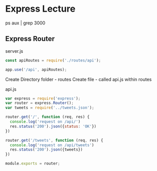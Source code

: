 # Express Lecture

ps aux | grep 3000

## Express Router

server.js
``` JavaScript
const apiRoutes = require('./routes/api');

app.use('/api', apiRoutes);
```
Create Directory folder - routes
Create file - called api.js within routes

api.js
``` JavaScript
var express = require('express');
var router = express.Router();
var tweets = require('../tweets.json');

router.get('/', function (req, res) {
  console.log('request on /api/')
  res.status('200').json({status: 'OK'})
})

router.get('/tweets', function (req, res) {
  console.log('request on /api/tweets')
  res.status('200').json({tweets})
})

module.exports = router;
```
